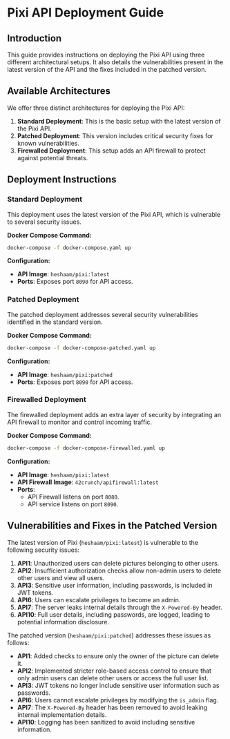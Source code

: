 
# Pixi API Deployment Guide

## Introduction

This guide provides instructions on deploying the Pixi API using three different architectural setups. It also details the vulnerabilities present in the latest version of the API and the fixes included in the patched version.

## Available Architectures

We offer three distinct architectures for deploying the Pixi API:

1. **Standard Deployment**: This is the basic setup with the latest version of the Pixi API.
2. **Patched Deployment**: This version includes critical security fixes for known vulnerabilities.
3. **Firewalled Deployment**: This setup adds an API firewall to protect against potential threats.

## Deployment Instructions

### Standard Deployment

This deployment uses the latest version of the Pixi API, which is vulnerable to several security issues.

**Docker Compose Command:**
```bash
docker-compose -f docker-compose.yaml up
```

**Configuration:**
- **API Image**: `heshaam/pixi:latest`
- **Ports**: Exposes port `8090` for API access.

### Patched Deployment

The patched deployment addresses several security vulnerabilities identified in the standard version.

**Docker Compose Command:**
```bash
docker-compose -f docker-compose-patched.yaml up
```

**Configuration:**
- **API Image**: `heshaam/pixi:patched`
- **Ports**: Exposes port `8090` for API access.

### Firewalled Deployment

The firewalled deployment adds an extra layer of security by integrating an API firewall to monitor and control incoming traffic.

**Docker Compose Command:**
```bash
docker-compose -f docker-compose-firewalled.yaml up
```

**Configuration:**
- **API Image**: `heshaam/pixi:latest`
- **API Firewall Image**: `42crunch/apifirewall:latest`
- **Ports**: 
  - API Firewall listens on port `8080`.
  - API service listens on port `8090`.

## Vulnerabilities and Fixes in the Patched Version

The latest version of Pixi (`heshaam/pixi:latest`) is vulnerable to the following security issues:

1. **API1**: Unauthorized users can delete pictures belonging to other users.
2. **API2**: Insufficient authorization checks allow non-admin users to delete other users and view all users.
3. **API3**: Sensitive user information, including passwords, is included in JWT tokens.
4. **API6**: Users can escalate privileges to become an admin.
5. **API7**: The server leaks internal details through the `X-Powered-By` header.
6. **API10**: Full user details, including passwords, are logged, leading to potential information disclosure.

The patched version (`heshaam/pixi:patched`) addresses these issues as follows:

- **API1**: Added checks to ensure only the owner of the picture can delete it.
- **API2**: Implemented stricter role-based access control to ensure that only admin users can delete other users or access the full user list.
- **API3**: JWT tokens no longer include sensitive user information such as passwords.
- **API6**: Users cannot escalate privileges by modifying the `is_admin` flag.
- **API7**: The `X-Powered-By` header has been removed to avoid leaking internal implementation details.
- **API10**: Logging has been sanitized to avoid including sensitive information.
